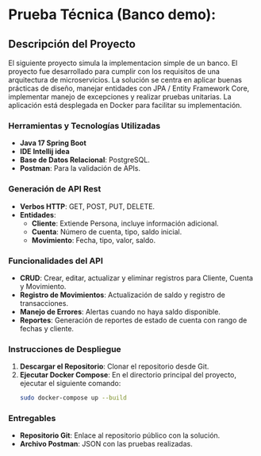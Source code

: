 # Prueba Técnica (Banco demo): 

## Descripción del Proyecto

El siguiente proyecto simula la implementacion simple de un banco. El proyecto fue desarrollado para cumplir con los requisitos de una arquitectura de microservicios.
La solución se centra en aplicar buenas prácticas de diseño, manejar entidades con JPA / Entity Framework Core, implementar manejo de excepciones y realizar pruebas unitarias.
La aplicación está desplegada en Docker para facilitar su implementación.


### Herramientas y Tecnologías Utilizadas

- **Java 17 Spring Boot**
- **IDE Intellij idea**
- **Base de Datos Relacional**: PostgreSQL.
- **Postman**: Para la validación de APIs.

### Generación de API Rest

- **Verbos HTTP**: GET, POST, PUT, DELETE.
- **Entidades**:
  - **Cliente**: Extiende Persona, incluye información adicional.
  - **Cuenta**: Número de cuenta, tipo, saldo inicial.
  - **Movimiento**: Fecha, tipo, valor, saldo.

### Funcionalidades del API

- **CRUD**: Crear, editar, actualizar y eliminar registros para Cliente, Cuenta y Movimiento.
- **Registro de Movimientos**: Actualización de saldo y registro de transacciones.
- **Manejo de Errores**: Alertas cuando no haya saldo disponible.
- **Reportes**: Generación de reportes de estado de cuenta con rango de fechas y cliente.

### Instrucciones de Despliegue

1. **Descargar el Repositorio**: Clonar el repositorio desde Git.
2. **Ejecutar Docker Compose**: En el directorio principal del proyecto, ejecutar el siguiente comando:
   ```sh
   sudo docker-compose up --build
   ```

### Entregables

- **Repositorio Git**: Enlace al repositorio público con la solución.
- **Archivo Postman**: JSON con las pruebas realizadas.
